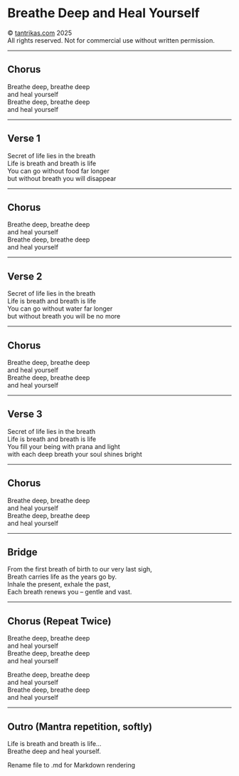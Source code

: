 # Breathe Deep and Heal Yourself

© [tantrikas.com](https://tantrikas.com) 2025  
All rights reserved. Not for commercial use without written permission.

---

## Chorus  
Breathe deep, breathe deep  
and heal yourself  
Breathe deep, breathe deep  
and heal yourself

---

## Verse 1  
Secret of life lies in the breath  
Life is breath and breath is life  
You can go without food far longer  
but without breath you will disappear

---

## Chorus  
Breathe deep, breathe deep  
and heal yourself  
Breathe deep, breathe deep  
and heal yourself

---

## Verse 2  
Secret of life lies in the breath  
Life is breath and breath is life  
You can go without water far longer  
but without breath you will be no more

---

## Chorus  
Breathe deep, breathe deep  
and heal yourself  
Breathe deep, breathe deep  
and heal yourself

---

## Verse 3  
Secret of life lies in the breath  
Life is breath and breath is life  
You fill your being with prana and light  
with each deep breath your soul shines bright

---

## Chorus  
Breathe deep, breathe deep  
and heal yourself  
Breathe deep, breathe deep  
and heal yourself

---

## Bridge  
From the first breath of birth to our very last sigh,  
Breath carries life as the years go by.  
Inhale the present, exhale the past,  
Each breath renews you – gentle and vast.

---

## Chorus (Repeat Twice)  
Breathe deep, breathe deep  
and heal yourself  
Breathe deep, breathe deep  
and heal yourself

Breathe deep, breathe deep  
and heal yourself  
Breathe deep, breathe deep  
and heal yourself

---

## Outro (Mantra repetition, softly)  
Life is breath and breath is life…  
Breathe deep and heal yourself.

Rename file to .md for Markdown rendering
